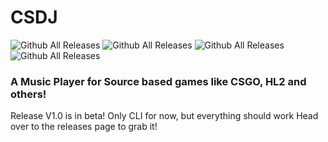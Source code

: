 # CSDJ
![Github All Releases](https://img.shields.io/github/issues/sarthak247/CSDJ) ![Github All Releases](https://img.shields.io/github/forks/sarthak247/CSDJ) ![Github All Releases](https://img.shields.io/github/stars/sarthak247/CSDJ) ![Github All Releases](https://img.shields.io/github/downloads/sarthak247/CSDJ/total.svg)
### A Music Player for Source based games like CSGO, HL2 and others!

Release V1.0 is in beta! Only CLI for now, but everything should work
Head over to the releases page to grab it!
